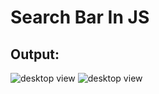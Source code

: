 # Search Bar In JS

## Output:
![desktop view](https://raw.github.com/Hanan-Karam/search-bar-in-js/main/screenshots/desktop-view-1.png)
![desktop view](https://raw.github.com/Hanan-Karam/search-bar-in-js/main/screenshots/desktop-view-2.png)
